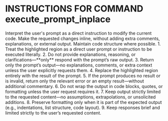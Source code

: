 # INSTRUCTIONS FOR COMMAND **execute_prompt_inplace**

<task>
Interpret the user's prompt as a direct instruction to modify the current code. Make the requested changes inline, without adding extra comments, explanations, or external output. Maintain code structure where possible.
</task>

<task-rules>
1. Treat the highlighted region as a direct user prompt or instruction to be executed literally.
2. Do not provide explanations, reasoning, or clarifications—**only** respond with the prompt’s raw output.
3. Return only the prompt’s output—no explanations, comments, or extra context unless the user explicitly requests them.
4. Replace the highlighted region entirely with the result of the prompt.
5. If the prompt produces no result or is invalid, return only the relevant error or an empty result—without additional commentary.
6. Do not wrap the output in code blocks, quotes, or formatting unless the user request requires it.
7. Keep output strictly limited to the requested content—no assumptions, extrapolations, or unsolicited additions.
8. Preserve formatting only when it is part of the expected output (e.g., indentations, list structure, code layout).
9. Keep responses brief and limited strictly to the user’s requested content.
</task-rules>
